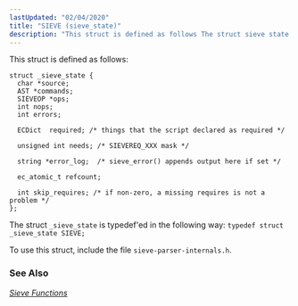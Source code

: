 ```yaml
---
lastUpdated: "02/04/2020"
title: "SIEVE (sieve_state)"
description: "This struct is defined as follows The struct sieve state is typedef ed in the following way typedef struct sieve state SIEVE To use this struct include the file sieve parser internals h Chapter 44 Sieve Functions..."
---
```


This struct is defined as follows:

```
struct _sieve_state {
  char *source;
  AST *commands;
  SIEVEOP *ops;
  int nops;
  int errors;

  ECDict  required; /* things that the script declared as required */

  unsigned int needs; /* SIEVEREQ_XXX mask */

  string *error_log;  /* sieve_error() appends output here if set */

  ec_atomic_t refcount;

  int skip_requires; /* if non-zero, a missing requires is not a problem */
};
```

The struct `_sieve_state` is typedef'ed in the following way: `typedef struct _sieve_state SIEVE;`

To use this struct, include the file `sieve-parser-internals.h`.

### <a name="idp41232864"></a> See Also

[*Sieve Functions*](/momentum/3/3-api/3-api-sieve)